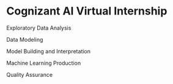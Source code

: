 # Cognizant AI Virtual Internship
Exploratory Data Analysis

Data Modeling

Model Building and Interpretation

Machine Learning Production

Quality Assurance 
